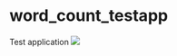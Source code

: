 # word_count_testapp
Test application
![](https://akspic.ru/image/145031-glaz-krug-rozovyj-resnichka-graficeskij_dizajn)
